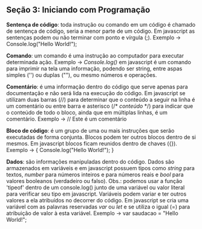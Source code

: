 ## Seção 3: Iniciando com Programação

**Sentença de código**: toda instrução ou comando em um código é chamado de sentença de código, seria a menor parte de um código. Em javascript as sentenças podem ou não terminar com ponto e vírgula (;).
Exemplo -> Console.log("Hello World!");

**Comando**: um comando é uma instrução ao computador para executar determinada ação.
Exemplo -> _Console.log()_ em javascript é um comando para imprimir na tela uma informação, podendo ser string, entre aspas simples ('') ou duplas (""), ou mesmo números e operações.

**Comentário**: é uma informação dentro do código que serve apenas para documentação e não será lida na execução do código. Em javascript se utilizam duas barras (//) para determinar que o conteúdo a seguir na linha é um comentário ou entre barra e asterisco (/* _conteúdo_ */) para indicar que o conteúdo de todo o bloco, ainda que em múltiplas linhas, é um comentário.
Exemplo -> // Este é um comentário

**Bloco de código**: é um grupo de uma ou mais instruções que serão executadas de forma conjunta. Blocos podem ter outros blocos dentro de si mesmos. Em javascript blocos ficam reunidos dentro de chaves ({}).
Exemplo -> {
                Console.log("Hello World!");
            }

**Dados**: são informações manipuladas dentro do código. Dados são armazenados em variáveis e em javascript possuem tipos como _string_ para textos, _number_ para números inteiros e para números reais e _bool_ para valores booleanos (verdadeiro ou falso). Obs.: podemos usar a função 'tipeof' dentro de um console.log() junto de uma variável ou valor literal para verificar seu tipo em javascript. Variáveis podem variar e ter outros valores a ela atribuídos no decorrer do código. Em javascript se cria uma variável com as palavras reservadas _var_ ou _let_ e se utiliza o igual (=) para atribuição de valor à esta variável.
Exemplo -> var saudacao = "Hello World!";